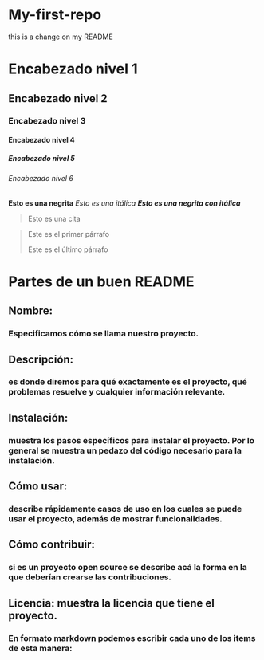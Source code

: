 # My-first-repo
this is a change on my README


# Encabezado nivel 1
## Encabezado nivel 2
### Encabezado nivel 3
#### Encabezado nivel 4
##### Encabezado nivel 5
###### Encabezado nivel 6

**Esto es una negrita**
*Esto es una itálica*
**_Esto es una negrita con itálica_**

> Esto es una cita

> Este es el primer párrafo
>
> Este es el último párrafo


# Partes de un buen README

## Nombre: 
### Especificamos cómo se llama nuestro proyecto.

## Descripción: 
### es donde diremos para qué exactamente es el proyecto, qué problemas resuelve y cualquier información relevante.

## Instalación: 
### muestra los pasos específicos para instalar el proyecto. Por lo general se muestra un pedazo del código necesario para la instalación.

## Cómo usar: 
### describe rápidamente casos de uso en los cuales se puede usar el proyecto, además de mostrar funcionalidades.

## Cómo contribuir: 
### si es un proyecto open source se describe acá la forma en la que deberían crearse las contribuciones.

## Licencia: muestra la licencia que tiene el proyecto. 

### En formato markdown podemos escribir cada uno de los items de esta manera:
